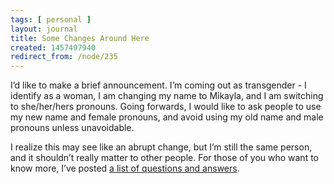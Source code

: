 ```yaml
---
tags: [ personal ]
layout: journal
title: Some Changes Around Here
created: 1457497940
redirect_from: /node/235
---
```

I’d like to make a brief announcement. I’m coming out as transgender - I
identify as a woman, I am changing my name to Mikayla, and I am switching to
she/her/hers pronouns.<!--break--> Going forwards, I would like to ask people to
use my new name and female pronouns, and avoid using my old name and male
pronouns unless unavoidable.

I realize this may see like an abrupt change, but I’m still the same person, and
it shouldn’t really matter to other people. For those of you who want to know
more, I’ve posted [a list of questions and answers](/coming-out).
